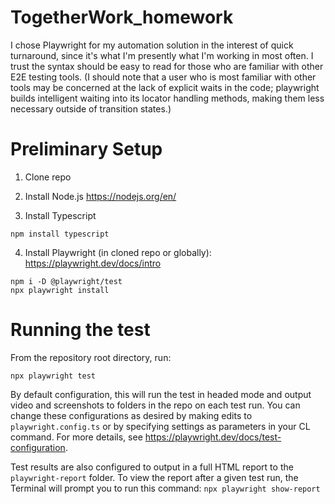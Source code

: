# TogetherWork_homework
I chose Playwright for my automation solution in the interest of quick turnaround, since it's what I'm presently what I'm working in most often. I trust the syntax should be easy to read for those who are familiar with other E2E testing tools. (I should note that a user who is most familiar with other tools may be concerned at the lack of explicit waits in the code; playwright builds intelligent waiting into its locator handling methods, making them less necessary outside of transition states.)




# Preliminary Setup
1. Clone repo
2. Install Node.js 
https://nodejs.org/en/

3. Install Typescript

  ```
  npm install typescript
  ```
  
4. Install Playwright (in cloned repo or globally): https://playwright.dev/docs/intro
  ```
  npm i -D @playwright/test
  npx playwright install
  ```

# Running the test
From the repository root directory, run:

  ```
  npx playwright test
  ```
By default configuration, this will run the test in headed mode and output video and screenshots to folders in the repo on each test run. You can change these configurations as desired by making edits to ``playwright.config.ts`` or by specifying settings as parameters in your CL command. For more details, see https://playwright.dev/docs/test-configuration.

Test results are also configured to output in a full HTML report to the ``playwright-report`` folder. To view the report after a given test run, the Terminal will prompt you to run this command: ``npx playwright show-report``

